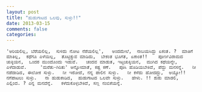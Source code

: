 ```yaml
---
layout: post
title: "ಹುಡುಗಾಟದ ಒಲವು, ಸುಳ್ಳು!!"
date: 2013-03-15
comments: false
categories: 
---
```



    'ಅರಿಯಲಿಲ್ಲ, ಬೆರೆಯಲಿಲ್ಲ,  ಸುಳಿದು ನೋಟ ನೆರೆಯಲಿಲ್ಲ',   ಅಂದಮೇಲೆ,  ನಾಬಯಸಿದ್ದು ಏಕಂತ. ?  ಮಾತಿಗೆ ಮಾತಿಲ್ಲ,  ಕಥೆಗೂ ಎಳೆಯಿಲ್ಲ,  ತೊಟ್ಟಿಕ್ಕುವ ಮಾಡಿದು,  ಬೇಕಂತ ಭೂಗತ, ಏಕಾಂತ!!    ಪೂರ್ಣವಿರಾಮದ ಚುಕ್ಕಿಯನ,  ಒಂದರ ಮುಂದೊಂದು ಇಡುವೆ.   ಚಂದವ ಮಾಡುತ, ಇಟ್ಟಚುಕ್ಕಿಯನ,  ಮುಗಿದ ಕಥೆಯನ್ನೇ, ಎಳೆದಾಡುವೆ.     'ಮರೆತು-ಗಿರಿತು' ಅನ್ನೋಮಾತೆ, ಕಷ್ಟ ಕಣೆ.   ಪೂಸಿ ಹೊಡಿಯಬೇಕಿದೆ, ಪೆದ್ದು ಮನಸನ್ನೆ.   ನೀ ನಡೆದಾಡಿದ, ಈಲೋಕ ಸುಳ್ಳು.   ನೀ ಇರೋದೆ, ನನ್ನ ಪಾಲಿನ ಸುಳ್ಳು.   ನೀ ಕಳೆದು ಹೋದದ್ದು,  ಅಯ್ಯೋ!! ನಗೆಪಾಟಲು ಸುಳ್ಳು.   ನಾ ಹುಡುಕಾಡಿದ,  ಹುಡುಗಾಟದ ಒಲವೇ ಸುಳ್ಳು.   ಹೇಳು. !! ಶುರು ಮಾಡಲಿ,  ಎಲ್ಲಿಂದ. ? ಎನ್ನ ಮನದೆನ್ನೆ.   ಕಳೆದುಕೊಳ್ಳಬೇಕಿದೆ, ಸಣ್ಣ ನಂಬಿಕೆಯನ್ನೆ. 
